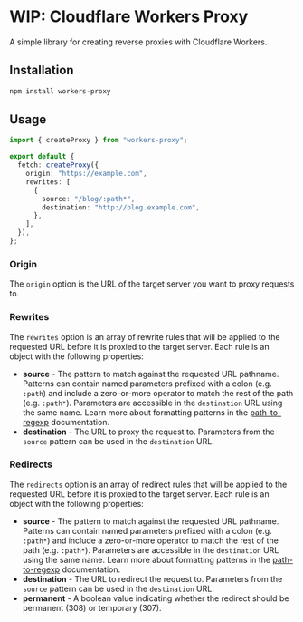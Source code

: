 # WIP: Cloudflare Workers Proxy

A simple library for creating reverse proxies with Cloudflare Workers.

## Installation

```bash
npm install workers-proxy
```

## Usage

```typescript
import { createProxy } from "workers-proxy";

export default {
  fetch: createProxy({
    origin: "https://example.com",
    rewrites: [
      {
        source: "/blog/:path*",
        destination: "http://blog.example.com",
      },
    ],
  }),
};
```

### Origin

The `origin` option is the URL of the target server you want to proxy requests to.

### Rewrites

The `rewrites` option is an array of rewrite rules that will be applied to the requested URL before it is proxied to the target server. Each rule is an object with the following properties:

- **source** - The pattern to match against the requested URL pathname. Patterns can contain named parameters prefixed with a colon (e.g. `:path`) and include a zero-or-more operator to match the rest of the path (e.g. `:path*`). Parameters are accessible in the `destination` URL using the same name. Learn more about formatting patterns in the [path-to-regexp](https://github.com/pillarjs/path-to-regexp) documentation.
- **destination** - The URL to proxy the request to. Parameters from the `source` pattern can be used in the `destination` URL.

### Redirects

The `redirects` option is an array of redirect rules that will be applied to the requested URL before it is proxied to the target server. Each rule is an object with the following properties:

- **source** - The pattern to match against the requested URL pathname. Patterns can contain named parameters prefixed with a colon (e.g. `:path*`) and include a zero-or-more operator to match the rest of the path (e.g. `:path*`). Parameters are accessible in the `destination` URL using the same name. Learn more about formatting patterns in the [path-to-regexp](https://github.com/pillarjs/path-to-regexp) documentation.
- **destination** - The URL to redirect the request to. Parameters from the `source` pattern can be used in the `destination` URL.
- **permanent** - A boolean value indicating whether the redirect should be permanent (308) or temporary (307).
